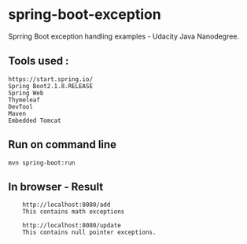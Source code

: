 # spring-boot-exception
Sprring Boot exception handling examples  - Udacity Java Nanodegree.

## Tools used :

    https://start.spring.io/
    Spring Boot2.1.8.RELEASE
    Spring Web
    Thymeleaf
    DevTool
    Maven
    Embedded Tomcat
    
 ## Run on command line  
 
    mvn spring-boot:run 
    
 ## In browser - Result 
   
        http://localhost:8080/add
        This contains math exceptions

        http://localhost:8080/update
        This contains null pointer exceptions.
   
